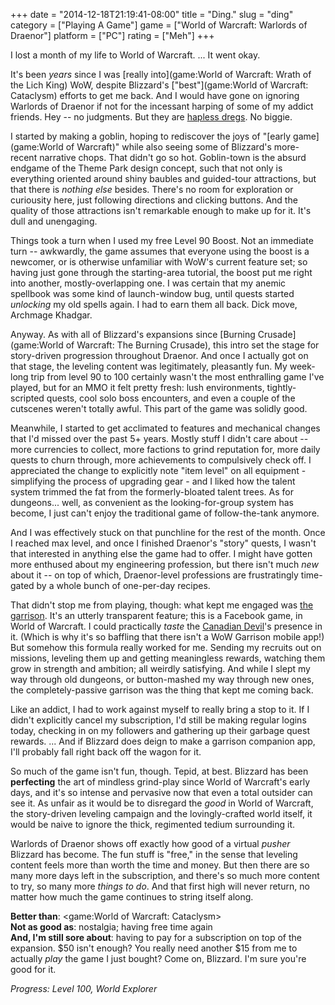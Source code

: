 +++
date = "2014-12-18T21:19:41-08:00"
title = "Ding."
slug = "ding"
category = ["Playing A Game"]
game = ["World of Warcraft: Warlords of Draenor"]
platform = ["PC"]
rating = ["Meh"]
+++

I lost a month of my life to World of Warcraft.  ... It went okay.

It's been <i>years</i> since I was [really into](game:World of Warcraft: Wrath of the Lich King) WoW, despite Blizzard's ["best"](game:World of Warcraft: Cataclysm) efforts to get me back.  And I would have gone on ignoring Warlords of Draenor if not for the incessant harping of some of my addict friends.  Hey -- no judgments.  But they are <a href="http://penny-arcade.com/comic/2014/11/26/iron-horse">hapless dregs</a>.  No biggie.

I started by making a goblin, hoping to rediscover the joys of "[early game](game:World of Warcraft)" while also seeing some of Blizzard's more-recent narrative chops.  That didn't go so hot.  Goblin-town is the absurd endgame of the Theme Park design concept, such that not only is everything oriented around shiny baubles and guided-tour attractions, but that there is <i>nothing else</i> besides.  There's no room for exploration or curiousity here, just following directions and clicking buttons.  And the quality of those attractions isn't remarkable enough to make up for it.  It's dull and unengaging.

Things took a turn when I used my free Level 90 Boost.  Not an immediate turn -- awkwardly, the game assumes that everyone using the boost is a newcomer, or is otherwise unfamiliar with WoW's current feature set; so having just gone through the starting-area tutorial, the boost put me right into another, mostly-overlapping one.  I was certain that my anemic spellbook was some kind of launch-window bug, until quests started <i>unlocking</i> my old spells again.  I had to earn them all back.  Dick move, Archmage Khadgar.

Anyway.  As with all of Blizzard's expansions since [Burning Crusade](game:World of Warcraft: The Burning Crusade), this intro set the stage for story-driven progression throughout Draenor.  And once I actually got on that stage, the leveling content was legitimately, pleasantly fun.  My week-long trip from level 90 to 100 certainly wasn't the most enthralling game I've played, but for an MMO it felt pretty fresh: lush environments, tightly-scripted quests, cool solo boss encounters, and even a couple of the cutscenes weren't totally awful.  This part of the game was solidly good.

Meanwhile, I started to get acclimated to features and mechanical changes that I'd missed over the past 5+ years.  Mostly stuff I didn't care about -- more currencies to collect, more factions to grind reputation for, more daily quests to churn through, more achievements to compulsively check off.  I appreciated the change to explicitly note "item level" on all equipment - simplifying the process of upgrading gear - and I liked how the talent system trimmed the fat from the formerly-bloated talent trees.  As for dungeons... well, as convenient as the looking-for-group system has become, I just can't enjoy the traditional game of follow-the-tank anymore.

And I was effectively stuck on that punchline for the rest of the month.  Once I reached max level, and once I finished Draenor's "story" quests, I wasn't that interested in anything else the game had to offer.  I might have gotten more enthused about my engineering profession, but there isn't much <i>new</i> about it -- on top of which, Draenor-level professions are frustratingly time-gated by a whole bunch of one-per-day recipes.

That didn't stop me from playing, though: what kept me engaged was <a href="http://penny-arcade.com/comic/2014/12/01/recursor">the garrison</a>.  It's an utterly transparent feature; this is a Facebook game, in World of Warcraft.  I could practically <i>taste</i> the <a href="http://en.wikipedia.org/wiki/Freemium_Isn\%27t_Free">Canadian Devil</a>'s presence in it.  (Which is why it's so baffling that there isn't a WoW Garrison mobile app!)  But somehow this formula really worked for me.  Sending my recruits out on missions, leveling them up and getting meaningless rewards, watching them grow in strength and ambition; all weirdly satisfying.  And while I slept my way through old dungeons, or button-mashed my way through new ones, the completely-passive garrison was the thing that kept me coming back.

Like an addict, I had to work against myself to really bring a stop to it.  If I didn't explicitly cancel my subscription, I'd still be making regular logins today, checking in on my followers and gathering up their garbage quest rewards.  ... And if Blizzard does deign to make a garrison companion app, I'll probably fall right back off the wagon for it.

So much of the game isn't fun, though.  Tepid, at best.  Blizzard has been <b>perfecting</b> the art of mindless grind-play since World of Warcraft's early days, and it's so intense and pervasive now that even a total outsider can see it.  As unfair as it would be to disregard the <i>good</i> in World of Warcraft, the story-driven leveling campaign and the lovingly-crafted world itself, it would be naive to ignore the thick, regimented tedium surrounding it.

Warlords of Draenor shows off exactly how good of a virtual <i>pusher</i> Blizzard has become.  The fun stuff is "free," in the sense that leveling content feels more than worth the time and money.  But then there are so many more days left in the subscription, and there's so much more content to try, so many more <i>things to do</i>.  And that first high will never return, no matter how much the game continues to string itself along.

<b>Better than</b>: <game:World of Warcraft: Cataclysm>  
<b>Not as good as</b>: nostalgia; having free time again  
<b>And, I'm still sore about</b>: having to pay for a subscription on top of the expansion.  $50 isn't enough?  You really need another $15 from me to actually <i>play</i> the game I just bought?  Come on, Blizzard.  I'm sure you're good for it.

<i>Progress: Level 100, World Explorer</i>
